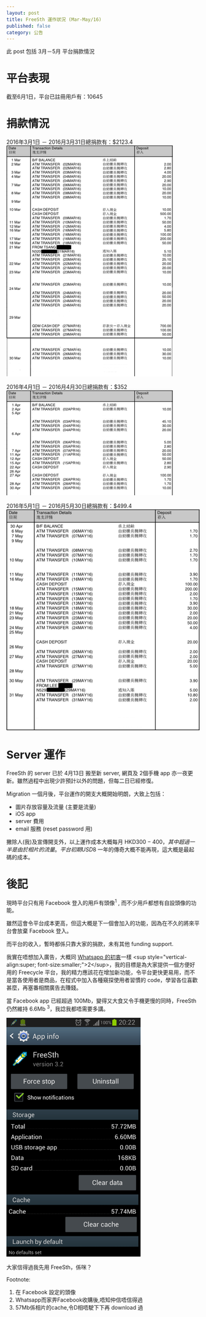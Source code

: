 ```yaml
---
layout: post
title: FreeSth 運作狀況 (Mar-May/16)
published: false
category: 公告
---
```


此 post 包括 3月－5月 平台捐款情況

# 平台表現

截至6月1日，平台已註冊用戶有：10645

# 捐款情況

2016年3月1日 － 2016月3月31日總捐款有：$2123.4
![alt text](/assets/mar-donation.png "FreeSth 3月份捐款數字")

2016年4月1日 － 2016月4月30日總捐款有：$352
![alt text](/assets/apr-donation.png "FreeSth 4月份捐款數字")

2016年5月1日 － 2016月5月30日總捐款有：$499.4
![alt text](/assets/may-donation.png "FreeSth 5月份捐款數字")

# Server 運作

FreeSth 的 server 已於 4月13日 搬至新 server, 網頁及 2個手機 app 亦一夜更新。雖然過程中出現少許預計以外的問題，但每二日已經修復。

Migration 一個月後，平台運作的開支大概開始明朗，大致上包括：

- 圖片存放容量及流量 (主要是流量)
- iOS app
- server 費用
- email 服務 (reset password 用)

撇除人(我)及宣傳開支外，以上運作成本大概每月 HKD$300-400，其中超過一半是由於相片的流量。
平台初期 USD$8 一年的傳奇大概不能再現，這大概是最起碼的成本。

# 後記

現時平台只有用 Facebook 登入的用戶有頭像<sup style="vertical-align:super; font-size:smaller;">1</sup> , 而不少用戶都想有自設頭像的功能。

雖然這會令平台成本更高，但這大概是下一個會加入的功能，因為在不久的將來平台會放棄 Facebook 登入。

而平台的收入，暫時都係只靠大家的捐款，未有其他 funding support.

我實在唔想加入廣告，大概同 [Whatsapp 的初衷](https://blog.whatsapp.com/245/Why-we-dont-sell-ads?)一樣 <sup style="vertical-align:super; font-size:smaller;">2</sup>，我的目標是為大家提供一個方便好用的 Freecycle 平台，我的精力應該花在增加新功能，令平台更快更易用，而不是當各使用者是商品，在程式中加入各種窺探使用者習慣的 code，學習各位喜歡甚麼，再塞番相關廣告去賺錢。

當 Facebook app 已經超過 100Mb，變得又大食又令手機更慢的同時，FreeSth 仍然維持 6.6Mb <sup style="vertical-align:super; font-size:smaller;">3</sup>，我諗我都唔需要多講。

<img src="/assets/android-app-size.png" alt="FreeSth android app size" style="max-width: 350px;"/>

大家信得過我先用 FreeSth，係咪？

Footnote:

1. 在 Facebook 設定的頭像
2. Whatsapp而家畀Facebook收購後,唔知仲信唔信得過
3. 57Mb係相片的cache,令D相唔駛下下再 download 過